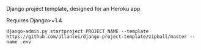 Django project template, designed for an Heroku app

Requires Django>=1.4

```
django-admin.py startproject PROJECT_NAME --template https://github.com/allanlei/django-project-template/zipball/master --name .env
```
